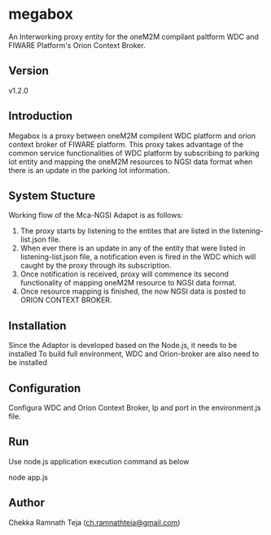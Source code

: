 # megabox
An Interworking proxy entity for the oneM2M compilant paltform WDC and FIWARE Platform's Orion Context Broker.
## Version
v1.2.0

## Introduction
Megabox is a proxy between oneM2M compilent WDC platform and orion context broker of FIWARE platform. This proxy takes advantage of the common service functionalities of WDC platform by subscribing to parking lot entity and mapping the oneM2M resources to NGSI data format when there is an update in the parking lot information.

## System Stucture
Working flow of the Mca-NGSI Adapot is as follows: 
1. The proxy starts by listening to the entites that are listed in the listening-list.json file. 
2. When ever there is an update in any of the entity that were listed in listening-list.json file, a notification even is fired in the WDC which will caught by the proxy through its subscription.
3. Once notification is received, proxy will commence its second functionality of mapping oneM2M resource to NGSI data format. 
4. Once resource mapping is finished, the now NGSI data is posted to ORION CONTEXT BROKER. 

## Installation
Since the Adaptor is developed based on the Node.js, it needs to be installed
To build full environment, WDC and Orion-broker are also need to be installed

## Configuration
Configura  WDC and Orion Context Broker, Ip and port in the environment.js file.

## Run
Use node.js application execution command as below

node app.js

## Author
Chekka Ramnath Teja (ch.ramnathteja@gmail.com)
